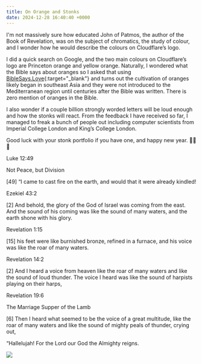 ```yaml
---
title: On Orange and Stonks
date: 2024-12-28 16:40:40 +0000
---
```


I'm not massively sure how educated John of Patmos, the author of the Book of Revelation, was on the subject of chromatics, the study of colour, and I wonder how he would describe the colours on Cloudflare’s logo.

I did a quick search on Google, and the two main colours on Cloudflare’s logo are Princeton orange and yellow orange. Naturally, I wondered what the Bible says about oranges so I asked that using [BibleSays.Love](https://biblesays.love/){:target="_blank"} and turns out the cultivation of oranges likely began in southeast Asia and they were not introduced to the Mediterranean region until centuries after the Bible was written. There is zero mention of oranges in the Bible.

I also wonder if a couple billion strongly worded letters will be loud enough and how the stonks will react. From the feedback I have received so far, I managed to freak a bunch of people out including computer scientists from Imperial College London and King’s College London.

Good luck with your stonk portfolio if you have one, and happy new year. 🙏🫶😘

Luke 12:49

Not Peace, but Division

[49] “I came to cast fire on the earth, and would that it were already kindled!

Ezekiel 43:2

[2] And behold, the glory of the God of Israel was coming from the east. And the sound of his coming was like the sound of many waters, and the earth shone with his glory.

Revelation 1:15

[15] his feet were like burnished bronze, refined in a furnace, and his voice was like the roar of many waters.

Revelation 14:2

[2] And I heard a voice from heaven like the roar of many waters and like the sound of loud thunder. The voice I heard was like the sound of harpists playing on their harps,

Revelation 19:6

The Marriage Supper of the Lamb

[6] Then I heard what seemed to be the voice of a great multitude, like the roar of many waters and like the sound of mighty peals of thunder, crying out, 

 “Hallelujah!
 For the Lord our God
 the Almighty reigns.

![](/1735404038670.jpeg)